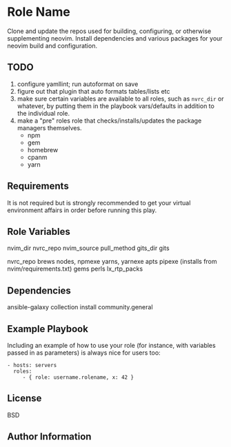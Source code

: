 Role Name
=========

Clone and update the repos used for building, configuring, or otherwise supplementing neovim.
Install dependencies and various packages for your neovim build and configuration.

TODO
----

1. configure yamllint; run autoformat on save
2. figure out that plugin that auto formats tables/lists etc
3. make sure certain variables are available to all roles, such as `nvrc_dir` or whatever, by putting them in the playbook vars/defaults in addition to the individual role.
4. make a "pre" roles role that checks/installs/updates the package managers themselves.
    - npm
    - gem
    - homebrew
    - cpanm
    - yarn

Requirements
------------

It is not required but is strongly recommended to get your virtual environment affairs in order before running this play.

Role Variables
--------------

nvim_dir
nvrc_repo
nvim_source
pull_method
gits_dir
gits

nvrc_repo
brews
nodes, npmexe
yarns, yarnexe
apts
pipexe (installs from nvim/requirements.txt)
gems
perls
lx_rtp_packs

Dependencies
------------

ansible-galaxy collection install community.general

Example Playbook
----------------

Including an example of how to use your role (for instance, with variables passed in as parameters) is always nice for users too:

    - hosts: servers
      roles:
         - { role: username.rolename, x: 42 }

License
-------

BSD

Author Information
------------------

